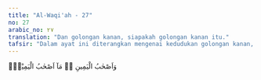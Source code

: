 ```yaml
---
title: "Al-Waqi'ah - 27"
no: 27
arabic_no: ٢٧
translation: "Dan golongan kanan, siapakah golongan kanan itu."
tafsir: "Dalam ayat ini diterangkan mengenai kedudukan golongan kanan, ialah suatu golongan yang mempunyai pangkat yang tinggi dan kedudukan yang mulia. Sudah menjadi kebiasaan dalam bahasa Arab dan juga dalam bahasa Indonesia, dalam menjelaskan sesuatu yang penting, biasa diulangi sebutannya dengan tanda tanya. Maka karena demikian pentingnya kedudukan golongan kanan, dalam ayat ini Allah menegaskan, \"Dan golongan kanan, alangkah bahagianya golongan kanan tersebut.\" Sesudah itu baru diiringi penjelasan yang lebih terperinci mengenai kenikmatan dan kebahagiaan dari golongan kanan tersebut."
---
```


وَاَصْحٰبُ الْيَمِينِ ەۙ مَآ اَصْحٰبُ الْيَمِيْنِۗ
